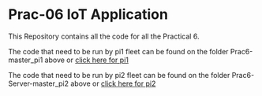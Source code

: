 #  Prac-06 IoT Application

This Repository contains all the code for all the Practical 6.

The code that need to be run by pi1 fleet can be found on the folder Prac6-master_pi1 above or [click here for pi1]

The code that need to be run by pi2 fleet can be found on the folder Prac6-Server-master_pi2 above or [click here for pi2]

[click here for pi1]:https://github.com/ZolileMdingi/Prac_6/tree/main/Prac6-master_pi1
[click here for pi2]:https://github.com/ZolileMdingi/Prac_6/tree/main/Prac6-Server-master_pi2
